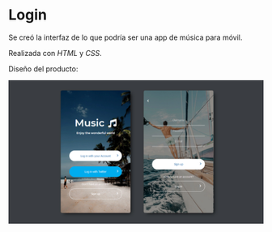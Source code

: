 # Login

Se creó la interfaz de lo que podría ser una app de música para móvil.

Realizada con *HTML* y *CSS*.

Diseño del producto:

<img src="https://github.com/lautaronahuelc/login/blob/master/resultado-final.jpg"/>
